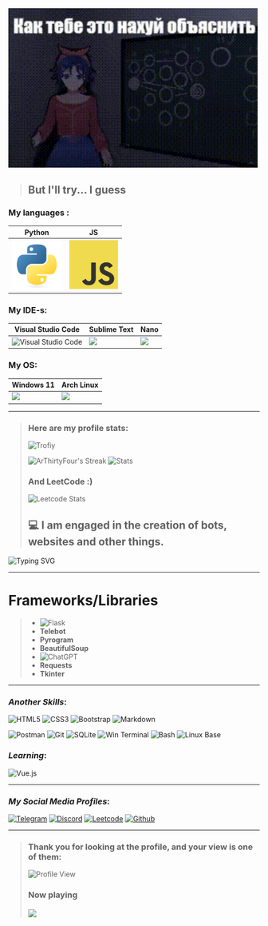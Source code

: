 <img src="kak_naxyi.gif" width="500px" style="text-align: center;">

> ## But I'll try... I guess


### My languages :
| Python | JS |
|--------|----|
| <img src="https://github.com/devicons/devicon/blob/master/icons/python/python-original.svg" width=100> | <img src="https://github.com/devicons/devicon/blob/master/icons/javascript/javascript-original.svg" width=100> |


### My IDE-s:

| Visual Studio Code | Sublime Text | Nano |
|--------|----|----|
| ![Visual Studio Code](https://cdn.jsdelivr.net/gh/devicons/devicon@latest/icons/vscode/vscode-original.svg) | <img src="https://www.svgrepo.com/show/452109/sublime-text.svg" width=100> |  <img src="https://cdn.jsdelivr.net/gh/devicons/devicon@latest/icons/nano/nano-original.svg" width=90> | 

### My OS:

| Windows 11 | Arch Linux |
|--------|--------|
| <img src="https://cdn.jsdelivr.net/gh/devicons/devicon@latest/icons/windows11/windows11-original.svg" />| <img src="https://cdn0.iconfinder.com/data/icons/flat-round-system/512/archlinux-512.png" width=100>|

___
> ### Here are my profile stats:
> ![Trofiy](https://github-profile-trophy.vercel.app/?username=ArThirtyFour&theme=merko&no-bg=true)
> 
> ![ArThirtyFour's Streak](https://github-readme-streak-stats.herokuapp.com/?user=ArThirtyFour&theme=merko&hide_border=false)
> ![Stats](https://github-readme-stats.vercel.app/api?username=ArThirtyFour&theme=merko)
> ### And LeetCode :)
> ![Leetcode Stats](https://leetcard.jacoblin.cool/ArThirtyFour)
> ## 💻 I am engaged in the creation of bots, websites and other things.
<img src="https://readme-typing-svg.herokuapp.com?color=%FFFFFF&lines=🕞+Started+coding+in+September+2023.+++" alt="Typing SVG" width="600" height="100"/>


___
# Frameworks/Libraries
> * ![Flask](https://img.shields.io/badge/flask-%23000.svg?style=for-the-badge&logo=flask&logoColor=white)
> * **Telebot** 
> * **Pyrogram**
> * **BeautifulSoup**
> * ![ChatGPT](https://img.shields.io/badge/chatGPT-74aa9c?style=for-the-badge&logo=openai&logoColor=white) 
> * **Requests**
> * **Tkinter**
>

___

### _Another Skills_:
![HTML5](https://img.shields.io/badge/html5-%23E34F26.svg?style=for-the-badge&logo=html5&logoColor=white)
![CSS3](https://img.shields.io/badge/css3-%231572B6.svg?style=for-the-badge&logo=css3&logoColor=white)
![Bootstrap](https://img.shields.io/badge/bootstrap-%238511FA.svg?style=for-the-badge&logo=bootstrap&logoColor=white)
![Markdown](https://img.shields.io/badge/Markdown-000000?style=for-the-badge&logo=markdown&logoColor=white)   

![Postman](https://img.shields.io/badge/Postman-FF6C37?style=for-the-badge&logo=postman&logoColor=white)
![Git](https://img.shields.io/badge/GIT-E44C30?style=for-the-badge&logo=git&logoColor=white) 
![SQLite](https://img.shields.io/badge/sqlite-%2307405e.svg?style=for-the-badge&logo=sqlite&logoColor=white)
![Win Terminal](https://img.shields.io/badge/windows%20terminal-4D4D4D?style=for-the-badge&logo=windows%20terminal&logoColor=white) 
![Bash](https://img.shields.io/badge/Shell_Script-121011?style=for-the-badge&logo=gnu-bash&logoColor=white)
![Linux Base](https://img.shields.io/badge/Linux-FCC624?style=for-the-badge&logo=linux&logoColor=black)
### _Learning_:
![Vue.js](https://img.shields.io/badge/vuejs-%2335495e.svg?style=for-the-badge&logo=vuedotjs&logoColor=%234FC08D)
___
### _My Social Media Profiles_:
[![Telegram](https://img.shields.io/badge/Telegram-2CA5E0?style=for-the-badge&logo=telegram&logoColor=white)](https://t.me/OMG_KawaiiAngelChan)
[![Discord](https://img.shields.io/badge/Discord-%235865F2.svg?style=for-the-badge&logo=discord&logoColor=white)](https://discord.com/users/737349861963202700/)
[![Leetcode](https://img.shields.io/badge/LeetCode-000000?style=for-the-badge&logo=LeetCode&logoColor=#d16c06)](https://leetcode.com/u/ArThirtyFour/)
[![Github](https://img.shields.io/badge/github-%23121011.svg?style=for-the-badge&logo=github&logoColor=white)](https://github.com/ArThirtyFour)
___

> ### Thank you for looking at the profile, and your view is one of them:
> ![Profile View](https://profile-counter.glitch.me/{ArThirtyFour}/count.svg)
> ### Now playing
> <img align="center" src="https://badges.lastfm.workers.dev/last-played?user=dtydduyyur&style=for-the-badge&cacheSeconds=180"/></p> 
